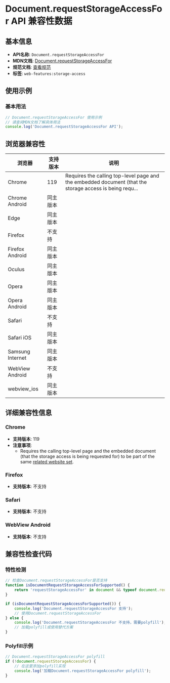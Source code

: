 # Document.requestStorageAccessFor API 兼容性数据

## 基本信息

- **API名称**: `Document.requestStorageAccessFor`
- **MDN文档**: [Document.requestStorageAccessFor](https://developer.mozilla.org/docs/Web/API/Document/requestStorageAccessFor)
- **规范文档**: [查看规范](https://privacycg.github.io/requestStorageAccessFor/#dom-document-requeststorageaccessfor)
- **标签**: `web-features:storage-access`

## 使用示例

### 基本用法

```javascript
// Document.requestStorageAccessFor 使用示例
// 请查阅MDN文档了解具体用法
console.log('Document.requestStorageAccessFor API');
```

## 浏览器兼容性

| 浏览器 | 支持版本 | 说明 |
|--------|----------|------|
| Chrome | 119 | Requires the calling top-level page and the embedded document (that the storage access is being requ... |
| Chrome Android | 同主版本 |  |
| Edge | 同主版本 |  |
| Firefox | 不支持 |  |
| Firefox Android | 同主版本 |  |
| Oculus | 同主版本 |  |
| Opera | 同主版本 |  |
| Opera Android | 同主版本 |  |
| Safari | 不支持 |  |
| Safari iOS | 同主版本 |  |
| Samsung Internet | 同主版本 |  |
| WebView Android | 不支持 |  |
| webview_ios | 同主版本 |  |

## 详细兼容性信息

### Chrome

- **支持版本**: 119
- **注意事项**:
  - Requires the calling top-level page and the embedded document (that the storage access is being requested for) to be part of the same [related website set](https://developer.mozilla.org/docs/Web/API/Storage_Access_API/Related_website_sets).

### Firefox

- **支持版本**: 不支持

### Safari

- **支持版本**: 不支持

### WebView Android

- **支持版本**: 不支持

## 兼容性检查代码

### 特性检测

```javascript
// 检查Document.requestStorageAccessFor是否支持
function isDocumentRequestStorageAccessForSupported() {
    return 'requestStorageAccessFor' in document && typeof document.requestStorageAccessFor === 'function';
}

if (isDocumentRequestStorageAccessForSupported()) {
    console.log('Document.requestStorageAccessFor 支持');
    // 使用Document.requestStorageAccessFor
} else {
    console.log('Document.requestStorageAccessFor 不支持，需要polyfill');
    // 加载polyfill或使用替代方案
}
```

### Polyfill示例

```javascript
// Document.requestStorageAccessFor polyfill
if (!document.requestStorageAccessFor) {
    // 在这里添加polyfill实现
    console.log('加载Document.requestStorageAccessFor polyfill');
}
```

